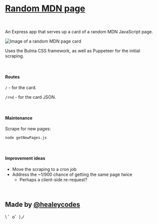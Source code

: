 [Random MDN page](https://random-mdn-page.glitch.me/)
=================

<br>

An Express app that serves up a card of a random MDN JavaScript page.

![](https://raw.githubusercontent.com/healeycodes/random-mdn-page/blob/master/rnd-mdn-preview.png "Image of a random MDN page card")

Uses the Bulma CSS framework, as well as Puppeteer for the initial scraping.

<br>

#### Routes

`/` - for the card.

`/rnd` - for the card JSON.

<br>

#### Maintenance

Scrape for new pages:

`node getNewPages.js`

<br>

#### Improvement ideas

- Move the scraping to a cron job
- Address the ~1/900 chance of getting the same page twice
  - Perhaps a client-side re-request?
<br>

Made by [@healeycodes](https://twitter.com/healeycodes)
-------------------

\ ゜o゜)ノ
